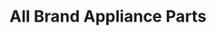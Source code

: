 ---
title: "All Brand Appliance Parts"
url: /norristown/all-brand-appliance-parts/
shop: Haushaltsgeräte
---